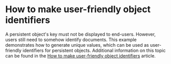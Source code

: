# How to make user-friendly object identifiers


<p>A persistent object's key must not be displayed to end-users. However, users still need to somehow identify documents. This example demonstrates how to generate unique values, which can be used as user-friendly identifiers for persistent objects. Additional information on this topic can be found in the <a href="https://www.devexpress.com/Support/Center/p/A2213">How to make user-friendly object identifiers</a> article.</p>

<br/>


